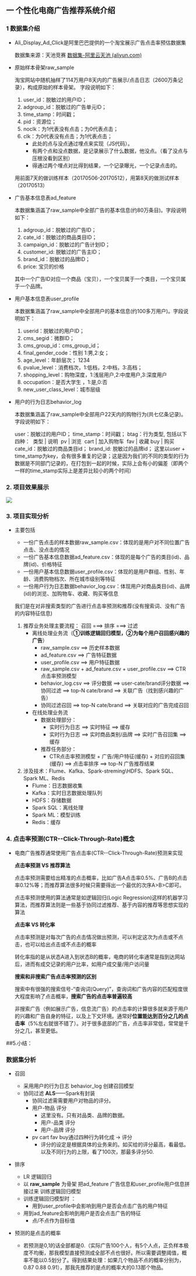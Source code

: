 ## 一 个性化电商广告推荐系统介绍

### 1 数据集介绍

- Ali_Display_Ad_Click是阿里巴巴提供的一个淘宝展示广告点击率预估数据集

  数据集来源：天池竞赛 [数据集-阿里云天池 (aliyun.com)](https://tianchi.aliyun.com/dataset/dataDetail?dataId=56)

- 原始样本骨架raw_sample

  淘宝网站中随机抽样了114万用户8天内的广告展示/点击日志（2600万条记录），构成原始的样本骨架。 字段说明如下：

  1. user_id：脱敏过的用户ID；
  2. adgroup_id：脱敏过的广告单元ID；
  3. time_stamp：时间戳；
  4. pid：资源位；
  5. noclk：为1代表没有点击；为0代表点击；
  6. clk：为0代表没有点击；为1代表点击；
     - 此处的点与没点通过埋点来实现（JS代码）。
     - 有两个点和没点数据，是记录展示了什么数据，他没点。（看了没点与压根没看到区别）
     - 得通过两个埋点对比得到结果，一个记录曝光，一个记录点击的。

  用前面7天的做训练样本（20170506-20170512），用第8天的做测试样本（20170513）

- 广告基本信息表ad_feature

  本数据集涵盖了raw_sample中全部广告的基本信息(约80万条目)。字段说明如下：

  1. adgroup_id：脱敏过的广告ID；
  2. cate_id：脱敏过的商品类目ID；
  3. campaign_id：脱敏过的广告计划ID；
  4. customer_id: 脱敏过的广告主ID；
  5. brand_id：脱敏过的品牌ID；
  6. price: 宝贝的价格

  其中一个广告ID对应一个商品（宝贝），一个宝贝属于一个类目，一个宝贝属于一个品牌。

- 用户基本信息表user_profile

  本数据集涵盖了raw_sample中全部用户的基本信息(约100多万用户)。字段说明如下：

  1. userid：脱敏过的用户ID；
  2. cms_segid：微群ID；
  3. cms_group_id：cms_group_id；
  4. final_gender_code：性别 1:男,2:女；
  5. age_level：年龄层次； 1234
  6. pvalue_level：消费档次，1:低档，2:中档，3:高档；
  7. shopping_level：购物深度，1:浅层用户,2:中度用户,3:深度用户
  8. occupation：是否大学生 ，1:是,0:否
  9. new_user_class_level：城市层级

- 用户的行为日志behavior_log

  本数据集涵盖了raw_sample中全部用户22天内的购物行为(共七亿条记录)。字段说明如下：

  user：脱敏过的用户ID；
  time_stamp：时间戳；
  btag：行为类型, 包括以下四种：
  ​	类型 | 说明
  ​	pv | 浏览
  ​	cart | 加入购物车
  ​	fav | 收藏
  ​	buy | 购买
  cate_id：脱敏过的商品类目id；
  brand_id: 脱敏过的品牌id；
  这里以user + time_stamp为key，会有很多重复的记录；这是因为我们的不同的类型的行为数据是不同部门记录的，在打包到一起的时候，实际上会有小的偏差（即两个一样的time_stamp实际上是差异比较小的两个时间）

### 2. 项目效果展示

![](/img/1545049355235.png)

### 3. 项目实现分析

- 主要包括

  - 一份广告点击的样本数据raw_sample.csv：体现的是用户对不同位置广告点击、没点击的情况
  - 一份广告基本信息数据ad_feature.csv：体现的是每个广告的类目(id)、品牌(id)、价格特征
  - 一份用户基本信息数据user_profile.csv：体现的是用户群组、性别、年龄、消费购物档次、所在城市级别等特征
  - 一份用户行为日志数据behavior_log.csv：体现用户对商品类目(id)、品牌(id)的浏览、加购物车、收藏、购买等信息

  我们是在对非搜索类型的广告进行点击率预测和推荐(没有搜索词、没有广告的内容特征信息)

  1. 推荐业务处理主要流程： 召回 ===> 排序 ===> 过滤
     - 离线处理业务流（**①训练逻辑回归模型，②为每个用户召回感兴趣的广告**）
       - raw_sample.csv ==> 历史样本数据
       - ad_feature.csv ==> 广告特征数据
       - user_profile.csv ==> 用户特征数据
       - raw_sample.csv + ad_feature.csv + user_profile.csv ==> CTR点击率预测模型
       - behavior_log.csv ==> 评分数据 ==> user-cate/brand评分数据 ==> 协同过滤 ==> top-N cate/brand ==> 关联广告（找到感兴趣的广告）
       - 协同过滤召回 ==> top-N cate/brand ==> 关联对应的广告完成召回
     - 在线处理业务流
       - 数据处理部分：
         - 实时行为日志 ==> 实时特征 ==> 缓存
         - 实时行为日志 ==> 实时商品类别/品牌 ==> 实时广告召回集 ==> 缓存
       - 推荐任务部分：
         - CTR点击率预测模型 + 广告/用户特征(缓存) + 对应的召回集(缓存) ==> 点击率排序 ==> top-N 广告推荐结果
  2. 涉及技术：Flume、Kafka、Spark-streming\HDFS、Spark SQL、Spark ML、Redis
     - Flume：日志数据收集
     - Kafka：实时日志数据处理队列
     - HDFS：存储数据
     - Spark SQL：离线处理
     - Spark ML：模型训练
     - Redis：缓存

### 4. 点击率预测(CTR--Click-Through-Rate)概念

- 电商广告推荐通常使用广告点击率(CTR--Click-Through-Rate)预测来实现

  **点击率预测 VS 推荐算法**

  点击率预测需要给出精准的点击概率，比如广告A点击率0.5%、广告B的点击率0.12%等；而推荐算法很多时候只需要得出一个最优的次序A>B>C即可。

  点击率预测使用的算法通常是如逻辑回归(Logic Regression)这样的机器学习算法，而推荐算法则是一些基于协同过滤推荐、基于内容的推荐等思想实现的算法

  **点击率 VS 转化率**

  点击率预测是对每次广告的点击情况做出预测，可以判定这次为点击或不点击，也可以给出点击或不点击的概率

  转化率指的是从状态A进入到状态B的概率，电商的转化率通常是指到达网站后，进而有成交记录的用户比率，如用户成交量/用户访问量

  **搜索和非搜索广告点击率预测的区别**

  搜索中有很强的搜索信号-“查询词(Query)”，查询词和广告内容的匹配程度很大程度影响了点击概率，**搜索广告的点击率普遍较高**

  非搜索广告（例如展示广告，信息流广告）的点击率的计算很多就来源于用户的兴趣和广告自身的特征，以及上下文环境。通常好**位置能达到百分之几的点击率**（5%左右就很不错了）。对于很多底部的广告，点击率非常低，常常是千分之几，甚至更低。



##5.小结：

### 数据集分析

- 召回

  - 采用用户的行为日志 behavior_log 创建召回模型
  - 协同过滤   **ALS**——Spark有封装
    - 协同过滤需需要用户对物品的评分。
    - 用户-物品 评分
      - 这里没有。只有对品类、品牌的数据。
      - 用户-品类 评分
      - 用户-品牌 评分
    - pv  cart fav buy通过四种行为转化成 -> 评分
      - 评分的设定是根据具体的业务来的。如买给的评分最高，看最低。以及不同行为的上限，看了100次，那最多评分50.

- 排序

  - LR 逻辑回归
  - 以  **raw_sample**  为骨架 把ad_feature 广告信息和user_profile用户信息拼接过来 训练逻辑回归模型
  - 训练逻辑回归模型时 ：
    - 用到user_profile中会影响到用户是否会点击广告的用户特征 
  - 用到ad_feature会影响到用户是否会点击广告的特征 
    - 点/不点作为目标值
- 预测的是点击的概率
  - 若预测是0,1的话全部都是0.（实际广告100个人，有5个人点，正负样本极度不均衡，那我模型直接预测成全部不点也很好。所以需要调整阈值，概率不能以0.5划分了。得到结果处理：如果几个物品不点的概率分别为，0.87 0.88 0.91），那我先推荐的是点的概率大的0.13那个物品。